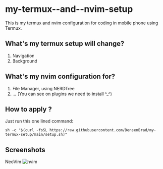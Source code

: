 # my-termux--and--nvim-setup

This is my termux and nvim configuration for coding in mobile phone using Termux.

## What's my termux setup will change?
1. Navigation
2. Background

## What's my nvim configuration for?
1. File Manager, using NERDTree
2. ...
(You can see on plugins we need to install ^_^)

## How to apply ?
Just run this one lined command:
```
sh -c "$(curl -fsSL https://raw.githubusercontent.com/DensenBrad/my-termux-setup/main/setup.sh)"
```

## Screenshots
NeoVim
![nvim](https://raw.githubusercontent.com/DensenBrad/my-termux-setup/main/Screenshot_20211002-073333_Termux.jpg)
